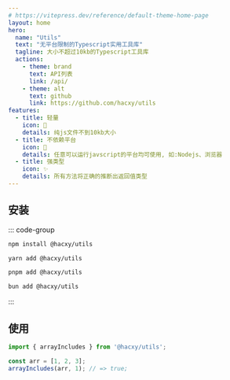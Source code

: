 ```yaml
---
# https://vitepress.dev/reference/default-theme-home-page
layout: home
hero:
  name: "Utils"
  text: "无平台限制的Typescript实用工具库"
  tagline: 大小不超过10kb的Typescript工具库
  actions:
    - theme: brand
      text: API列表
      link: /api/
    - theme: alt
      text: github
      link: https://github.com/hacxy/utils
features:
  - title: 轻量
    icon: 🪽
    details: 纯js文件不到10kb大小
  - title: 不依赖平台
    icon: 🌈
    details: 任意可以运行javscript的平台均可使用, 如:Nodejs、浏览器
  - title: 强类型
    icon: ✨
    details: 所有方法将正确的推断出返回值类型
---
```


## 安装

::: code-group

```sh [npm]
npm install @hacxy/utils
```

```sh [yarn]
yarn add @hacxy/utils
```

```sh [pnpm]
pnpm add @hacxy/utils
```

```sh [bun]
bun add @hacxy/utils
```

:::

## 使用

```ts
import { arrayIncludes } from '@hacxy/utils';

const arr = [1, 2, 3];
arrayIncludes(arr, 1); // => true;
```

<style>
:root {
  --vp-home-hero-name-color: transparent;
  --vp-home-hero-name-background: -webkit-linear-gradient(120deg, #bd34fe 30%, #41d1ff);
  --vp-home-hero-image-background-image: linear-gradient(-45deg,rgba(131, 222, 253, 0.6) 50%, #47caff 50%);
  --vp-home-hero-image-filter: blur(44px);
  .image-bg{
    z-index: -1;
  }
}

@media (min-width: 640px) {
  :root {
    --vp-home-hero-image-filter: blur(56px);
  }
}

@media (min-width: 960px) {
  :root {
    --vp-home-hero-image-filter: blur(68px);
  }
}
</style>
